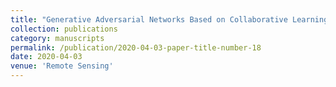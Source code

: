 ```yaml
---
title: "Generative Adversarial Networks Based on Collaborative Learning and Attention Mechanism for Hyperspectral Image Classification"
collection: publications
category: manuscripts
permalink: /publication/2020-04-03-paper-title-number-18
date: 2020-04-03
venue: 'Remote Sensing'
---
```


